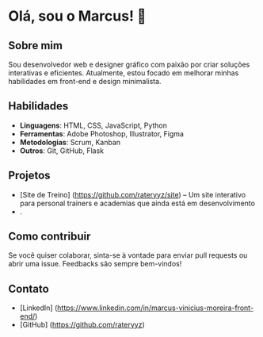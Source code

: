# Olá, sou o Marcus! 👋

## Sobre mim
Sou desenvolvedor web e designer gráfico com paixão por criar soluções interativas e eficientes. Atualmente, estou focado em melhorar minhas habilidades em front-end e design minimalista.

## Habilidades
- **Linguagens**: HTML, CSS, JavaScript, Python
- **Ferramentas**: Adobe Photoshop, Illustrator, Figma
- **Metodologias**: Scrum, Kanban
- **Outros**: Git, GitHub, Flask

## Projetos
- [Site de Treino] (https://github.com/rateryyz/site) – Um site interativo para personal trainers e academias que ainda está em desenvolvimento
- .
## Como contribuir
Se você quiser colaborar, sinta-se à vontade para enviar pull requests ou abrir uma issue. Feedbacks são sempre bem-vindos!

## Contato
- [LinkedIn] (https://www.linkedin.com/in/marcus-vinicius-moreira-front-end/)
- [GitHub] (https://github.com/rateryyz)
